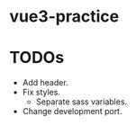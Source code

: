 # vue3-practice

# TODOs
- Add header.
- Fix styles.
    - Separate sass variables.
- Change development port.
